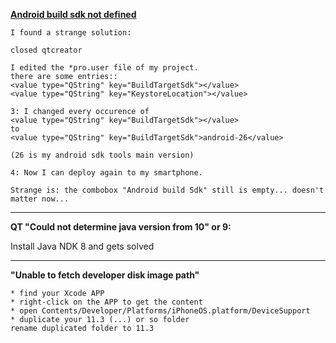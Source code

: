 [**Android build sdk not defined**](https://forum.qt.io/topic/83476/android-build-sdk-not-defined-check-android-settings-qt-5-9-1-qtcreator-4-4-0-with-android-studio/16)

```
I found a strange solution:

closed qtcreator

I edited the *pro.user file of my project.
there are some entries::
<value type="QString" key="BuildTargetSdk"></value>
<value type="QString" key="KeystoreLocation"></value>

3: I changed every occurence of
<value type="QString" key="BuildTargetSdk"></value>
to
<value type="QString" key="BuildTargetSdk">android-26</value>

(26 is my android sdk tools main version)

4: Now I can deploy again to my smartphone.

Strange is: the combobox "Android build Sdk" still is empty... doesn't matter now...
```
***

**QT "Could not determine java version from 10" or 9:**

Install Java NDK 8 and gets solved

***

**"Unable to fetch developer disk image path"**

```
* find your Xcode APP
* right-click on the APP to get the content
* open Contents/Developer/Platforms/iPhoneOS.platform/DeviceSupport
* duplicate your 11.3 (...) or so folder
rename duplicated folder to 11.3
```